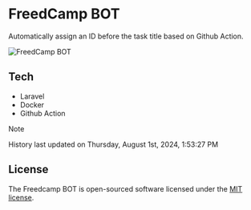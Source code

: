 # FreedCamp BOT

Automatically assign an ID before the task title based on Github Action.

![FreedCamp BOT](https://repository-images.githubusercontent.com/737932867/7d34798b-2680-471c-b089-a78a718d3d6a)

## Tech

- Laravel
- Docker
- Github Action

> [!NOTE]  
> History last updated on Thursday, August 1st, 2024, 1:53:27 PM

## License

The Freedcamp BOT is open-sourced software licensed under the [MIT license](https://opensource.org/licenses/MIT).
